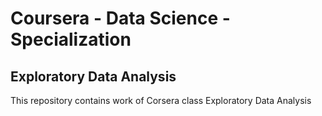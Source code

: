 # Coursera - Data Science - Specialization
## Exploratory Data Analysis
This repository contains work of Corsera class Exploratory Data Analysis
